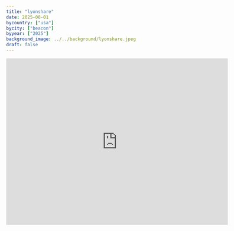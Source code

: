 ```yaml
---
title: "lyonshare"
date: 2025-08-01
bycountry: ["usa"]
bycity: ["beacon"]
byyear: ["2025"]
background_image: ../../background/lyonshare.jpeg
draft: false
---
```


<iframe src="https://www.google.com/maps/embed?pb=!1m18!1m12!1m3!1d5976.086234208763!2d-73.97709484130858!3d41.50334043231645!2m3!1f0!2f0!3f0!3m2!1i1024!2i768!4f13.1!3m3!1m2!1s0x89dd310075124b91%3A0x836b25f203a40726!2sLyonshare%20Public%20House!5e0!3m2!1sen!2sus!4v1761454886320!5m2!1sen!2sus" width="600" height="450" style="border:0;" allowfullscreen="" loading="lazy" referrerpolicy="no-referrer-when-downgrade"></iframe>